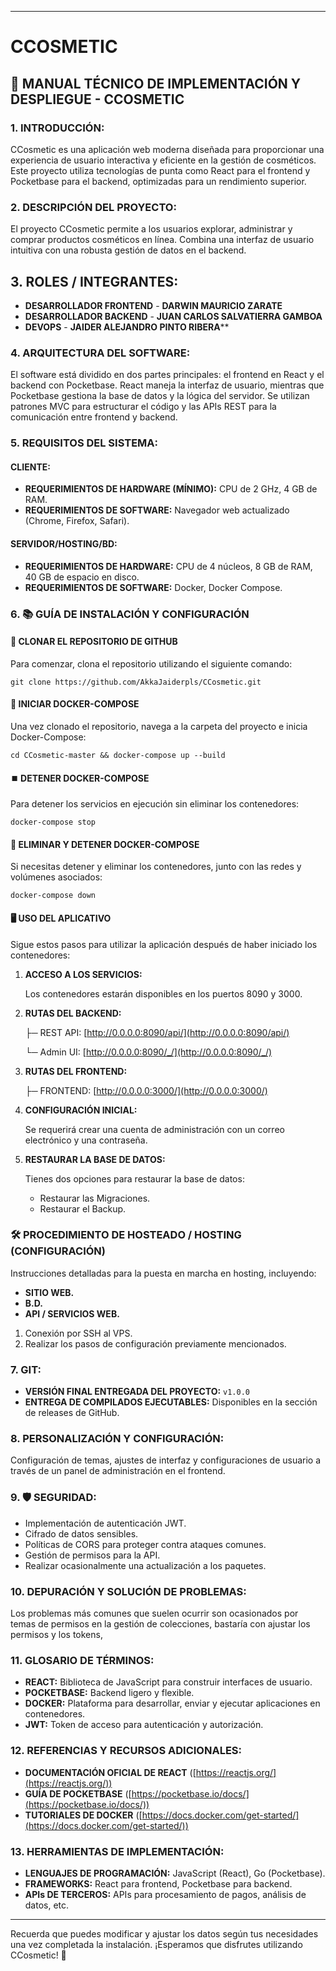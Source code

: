 
---

# CCOSMETIC

## 📘 MANUAL TÉCNICO DE IMPLEMENTACIÓN Y DESPLIEGUE - CCOSMETIC

### 1. INTRODUCCIÓN:

CCosmetic es una aplicación web moderna diseñada para proporcionar una experiencia de usuario interactiva y eficiente en la gestión de cosméticos. Este proyecto utiliza tecnologías de punta como React para el frontend y Pocketbase para el backend, optimizadas para un rendimiento superior.

### 2. DESCRIPCIÓN DEL PROYECTO:

El proyecto CCosmetic permite a los usuarios explorar, administrar y comprar productos cosméticos en línea. Combina una interfaz de usuario intuitiva con una robusta gestión de datos en el backend.

## 3. ROLES / INTEGRANTES:

- **DESARROLLADOR FRONTEND** - **DARWIN MAURICIO ZARATE**
- **DESARROLLADOR BACKEND** - **JUAN CARLOS SALVATIERRA GAMBOA**
- **DEVOPS** - **JAIDER ALEJANDRO PINTO RIBERA****
### 4. ARQUITECTURA DEL SOFTWARE:

El software está dividido en dos partes principales: el frontend en React y el backend con Pocketbase. React maneja la interfaz de usuario, mientras que Pocketbase gestiona la base de datos y la lógica del servidor. Se utilizan patrones MVC para estructurar el código y las APIs REST para la comunicación entre frontend y backend.

### 5. REQUISITOS DEL SISTEMA:

#### CLIENTE:

- **REQUERIMIENTOS DE HARDWARE (MÍNIMO):** CPU de 2 GHz, 4 GB de RAM.
- **REQUERIMIENTOS DE SOFTWARE:** Navegador web actualizado (Chrome, Firefox, Safari).

#### SERVIDOR/HOSTING/BD:

- **REQUERIMIENTOS DE HARDWARE:** CPU de 4 núcleos, 8 GB de RAM, 40 GB de espacio en disco.
- **REQUERIMIENTOS DE SOFTWARE:** Docker, Docker Compose.

### 6. 📚 GUÍA DE INSTALACIÓN Y CONFIGURACIÓN

#### 🚀 CLONAR EL REPOSITORIO DE GITHUB

Para comenzar, clona el repositorio utilizando el siguiente comando:

```shell
git clone https://github.com/AkkaJaiderpls/CCosmetic.git
```

#### 🐳 INICIAR DOCKER-COMPOSE

Una vez clonado el repositorio, navega a la carpeta del proyecto e inicia Docker-Compose:

```shell
cd CCosmetic-master && docker-compose up --build
```

#### ⏹️ DETENER DOCKER-COMPOSE

Para detener los servicios en ejecución sin eliminar los contenedores:

```shell
docker-compose stop
```

#### 🧹 ELIMINAR Y DETENER DOCKER-COMPOSE

Si necesitas detener y eliminar los contenedores, junto con las redes y volúmenes asociados:

```shell
docker-compose down
```

#### 🖥️ USO DEL APLICATIVO

Sigue estos pasos para utilizar la aplicación después de haber iniciado los contenedores:

1. **ACCESO A LOS SERVICIOS:**
    
    Los contenedores estarán disponibles en los puertos 8090 y 3000.
    
2. **RUTAS DEL BACKEND:**
    
    ├─ REST API: [http://0.0.0.0:8090/api/](http://0.0.0.0:8090/api/)
    
    └─ Admin UI: [http://0.0.0.0:8090/_/](http://0.0.0.0:8090/_/)
    
3. **RUTAS DEL FRONTEND:**
    
    ├─ FRONTEND: [http://0.0.0.0:3000/](http://0.0.0.0:3000/)
    
4. **CONFIGURACIÓN INICIAL:**
    
    Se requerirá crear una cuenta de administración con un correo electrónico y una contraseña.
    
5. **RESTAURAR LA BASE DE DATOS:**
    
    Tienes dos opciones para restaurar la base de datos:
    
    - Restaurar las Migraciones.
    - Restaurar el Backup.

### 🛠️ PROCEDIMIENTO DE HOSTEADO / HOSTING (CONFIGURACIÓN)

Instrucciones detalladas para la puesta en marcha en hosting, incluyendo:

- **SITIO WEB.**
- **B.D.**
- **API / SERVICIOS WEB.**

1. Conexión por SSH al VPS.
2. Realizar los pasos de configuración previamente mencionados.
### 7. GIT:

- **VERSIÓN FINAL ENTREGADA DEL PROYECTO:** `v1.0.0`
- **ENTREGA DE COMPILADOS EJECUTABLES:** Disponibles en la sección de releases de GitHub.

### 8. PERSONALIZACIÓN Y CONFIGURACIÓN:

Configuración de temas, ajustes de interfaz y configuraciones de usuario a través de un panel de administración en el frontend.

### 9. 🛡️ SEGURIDAD:

- Implementación de autenticación JWT.
- Cifrado de datos sensibles.
- Políticas de CORS para proteger contra ataques comunes.
- Gestión de permisos para la API.
- Realizar ocasionalmente una actualización a los paquetes.

### 10. DEPURACIÓN Y SOLUCIÓN DE PROBLEMAS:

Los problemas más comunes que suelen ocurrir son ocasionados por temas de permisos en la gestión de colecciones, bastaría con ajustar los permisos y los tokens, 

### 11. GLOSARIO DE TÉRMINOS:

- **REACT:** Biblioteca de JavaScript para construir interfaces de usuario.
- **POCKETBASE:** Backend ligero y flexible.
- **DOCKER:** Plataforma para desarrollar, enviar y ejecutar aplicaciones en contenedores.
- **JWT:** Token de acceso para autenticación y autorización.

### 12. REFERENCIAS Y RECURSOS ADICIONALES:

- **DOCUMENTACIÓN OFICIAL DE REACT** ([https://reactjs.org/](https://reactjs.org/))
- **GUÍA DE POCKETBASE** ([https://pocketbase.io/docs/](https://pocketbase.io/docs/))
- **TUTORIALES DE DOCKER** ([https://docs.docker.com/get-started/](https://docs.docker.com/get-started/))

### 13. HERRAMIENTAS DE IMPLEMENTACIÓN:

- **LENGUAJES DE PROGRAMACIÓN:** JavaScript (React), Go (Pocketbase).
- **FRAMEWORKS:** React para frontend, Pocketbase para backend.
- **APIs DE TERCEROS:** APIs para procesamiento de pagos, análisis de datos, etc.

---

Recuerda que puedes modificar y ajustar los datos según tus necesidades una vez completada la instalación. ¡Esperamos que disfrutes utilizando CCosmetic! 🌟

